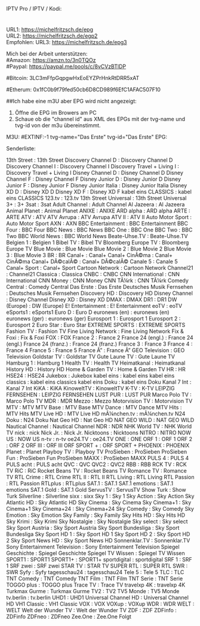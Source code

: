 IPTV Pro / IPTV / Kodi:<br>
<h1 class="code-line" data-line-start=0 data-line-end=1 ><a id="_0"></a></h1>
<p class="has-line-data" data-line-start="1" data-line-end="4">URL1: <a href="https://michelfritzsch.de/epg">https://michelfritzsch.de/epg</a><br>
URL2: <a href="https://michelfritzsch.de/egp2">https://michelfritzsch.de/egp2</a><br>
Empfohlen: URL3: <a href="https://michelfritzsch.de/epg3">https://michelfritzsch.de/epg3</a></p>
<p class="has-line-data" data-line-start="5" data-line-end="8">Mich bei der Arbeit unterstützen:<br>
#Amazon: <a href="https://amzn.to/3n0TQOz">https://amzn.to/3n0TQOz</a><br>
#Paypal: <a href="https://paypal.me/pools/c/8vCVzBTlDP">https://paypal.me/pools/c/8vCVzBTlDP</a></p>
#Bitcoin: 3LC3mFfpGqpgwHxEoEYZPrHnkRtDRR5xAT</p>
#Etherum: 0x1fC0b9f79fed50cb6D8CD989f6EfC1AFAC507F10</p>
</p>

##Ich habe eine m3U aber EPG wird nicht angezeigt:
1. Öffne die EPG im Browers am PC
2. Schaue ob die "channel id" aus XML des EPGs mit der tvg-name und tvg-id von der m3u übereinstimmt.

M3U: #EXTINF:-1 tvg-name="Das Erste" tvg-id="Das Erste"
EPG: <channel id="Das Erste">

<p class="has-line-data" data-line-start="10" data-line-end="349">Senderliste:<br>

13th Street : 13th Street
Discovery Channel D : Discovery Channel D
Discovery Channel I : Discovery Channel I
Discovery Travel + Living I : Discovery Travel + Living I
Disney Channel D : Disney Channel D
Disney Channel F : Disney Channel F
Disney Junior D : Disney Junior D
Disney Junior F : Disney Junior F
Disney Junior Italia : Disney Junior Italia
Disney XD D : Disney XD D
Disney XD F : Disney XD F
kabel eins CLASSICS : kabel eins CLASSICS
123.tv : 123.tv
13th Street Universal : 13th Street Universal
3+ : 3+
3sat : 3sat
Adult Channel : Adult Channel
Al Jazeera : Al Jazeera
Animal Planet : Animal Planet
ANIXE : ANIXE
ARD alpha : ARD alpha
ARTE : ARTE
ATV : ATV
ATV Avrupa : ATV Avrupa
ATV II : ATV II
Auto Motor Sport : Auto Motor Sport
AXN : AXN
BBC Entertainment : BBC Entertainment
BBC Four : BBC Four
BBC News : BBC News
BBC One : BBC One
BBC Two : BBC Two
BBC World News : BBC World News
Beate-Uhse.TV : Beate-Uhse.TV
Belgien 1 : Belgien 1
Bibel TV : Bibel TV
Bloomberg Europe TV : Bloomberg Europe TV
Blue Movie : Blue Movie
Blue Movie 2 : Blue Movie 2
Blue Movie 3 : Blue Movie 3
BR : BR
Canal+ : Canal+
Canal+ CinÃ©ma : Canal+ CinÃ©ma
Canal+ DÃ©calÃ© : Canal+ DÃ©calÃ©
Canale 5 : Canale 5
Canal+ Sport : Canal+ Sport
Cartoon Network : Cartoon Network
Channel21 : Channel21
Classica : Classica
CNBC : CNBC
CNN International : CNN International
CNN Money : CNN Money
CNN TÃ¼rk : CNN TÃ¼rk
Comedy Central : Comedy Central
Das Erste : Das Erste
Deutsches Musik Fernsehen : Deutsches Musik Fernsehen
Discovery HD : Discovery HD
Disney Channel : Disney Channel
Disney XD : Disney XD
DMAX : DMAX
DR1 : DR1
DW (Europe) : DW (Europe)
E! Entertainment : E! Entertainment
eoTV : eoTV
eSports1 : eSports1
Euro D : Euro D
euronews (en) : euronews (en)
euronews (ger) : euronews (ger)
Eurosport 1 : Eurosport 1
Eurosport 2 : Eurosport 2
Euro Star : Euro Star
EXTREME SPORTS : EXTREME SPORTS
Fashion TV : Fashion TV
Fine Living Network : Fine Living Network
Fix & Foxi : Fix & Foxi
FOX : FOX
France 2 : France 2
France 24 (engl.) : France 24 (engl.)
France 24 (franz.) : France 24 (franz.)
France 3 : France 3
France 4 : France 4
France 5 : France 5
France Ã” : France Ã”
GEO Television : GEO Television
Goldstar TV : Goldstar TV
Gute Laune TV : Gute Laune TV
Hamburg 1 : Hamburg 1
Health TV : Health TV
Heimatkanal : Heimatkanal
History HD : History HD
Home & Garden TV : Home & Garden TV
HR : HR
HSE24 : HSE24
Jukebox : Jukebox
kabel eins : kabel eins
kabel eins classics : kabel eins classics
kabel eins Doku : kabel eins Doku
Kanal 7 Int : Kanal 7 Int
KiKA : KiKA
KinoweltTV : KinoweltTV
K-TV : K-TV
LEIPZIG FERNSEHEN : LEIPZIG FERNSEHEN
LUST PUR : LUST PUR
Marco Polo TV : Marco Polo TV
MDR : MDR
Mezzo : Mezzo
Motorvision TV : Motorvision TV
MTV : MTV
MTV Base : MTV Base
MTV Dance : MTV Dance
MTV Hits : MTV Hits
MTV Live HD : MTV Live HD
mÃ¼nchen.tv : mÃ¼nchen.tv
N24 Doku : N24 Doku
Nat Geo HD : Nat Geo HD
NAT GEO WILD : NAT GEO WILD
Nautical Channel : Nautical Channel
NDR : NDR
NHK World TV : NHK World TV
nick : nick
Nick Jr. : Nick Jr.
Nicktoons : Nicktoons
NITRO : NITRO
NOW US : NOW US
n-tv : n-tv
oe24.TV : oe24.TV
ONE : ONE
ORF 1 : ORF 1
ORF 2 : ORF 2
ORF III : ORF III
ORF SPORT + : ORF SPORT +
PHOENIX : PHOENIX
Planet : Planet
Playboy TV : Playboy TV
ProSieben : ProSieben
ProSieben Fun : ProSieben Fun
ProSieben MAXX : ProSieben MAXX
PULS 4 : PULS 4
PULS acht : PULS acht
QVC : QVC
QVC2 : QVC2
RBB : RBB
RCK TV : RCK TV
RiC : RiC
Rocket Beans TV : Rocket Beans TV
Romance TV : Romance TV
RTL Crime : RTL Crime
RTL II : RTL II
RTL Living : RTL Living
RTL Passion : RTL Passion
RTLplus : RTLplus
SAT.1 : SAT.1
SAT.1 emotions : SAT.1 emotions
SAT.1 Gold : SAT.1 Gold
ServusTV : ServusTV
Show Turk : Show Turk
Silverline : Silverline
sixx : sixx
Sky 1 : Sky 1
Sky Action : Sky Action
Sky Atlantic HD : Sky Atlantic HD
Sky Cinema : Sky Cinema
Sky Cinema+1 : Sky Cinema+1
Sky Cinema+24 : Sky Cinema+24
Sky Comedy : Sky Comedy
Sky Emotion : Sky Emotion
Sky Family : Sky Family
Sky Hits HD : Sky Hits HD
Sky Krimi : Sky Krimi
Sky Nostalgie : Sky Nostalgie
Sky select : Sky select
Sky Sport Austria : Sky Sport Austria
Sky Sport Bundesliga : Sky Sport Bundesliga
Sky Sport HD 1 : Sky Sport HD 1
Sky Sport HD 2 : Sky Sport HD 2
Sky Sport News HD : Sky Sport News HD
Sonnenklar.TV : Sonnenklar.TV
Sony Entertainment Television : Sony Entertainment Television
Spiegel Geschichte : Spiegel Geschichte
Spiegel TV Wissen : Spiegel TV Wissen
SPORT1 : SPORT1
SPORT1+ : SPORT1+
sportdigital : sportdigital
SRF 1 : SRF 1
SRF zwei : SRF zwei
STAR TV : STAR TV
SUPER RTL : SUPER RTL
SWR : SWR
Syfy : Syfy
tagesschau24 : tagesschau24
Tele 5 : Tele 5
TLC : TLC
TNT Comedy : TNT Comedy
TNT Film : TNT Film
TNT Serie : TNT Serie
TOGGO plus : TOGGO plus
Trace TV : Trace TV
travelxp 4K : travelxp 4K
Turkmax Gurme : Turkmax Gurme
TV2 : TV2
TV5 Monde : TV5 Monde
tv.berlin : tv.berlin
UHD1 : UHD1
Universal Channel HD : Universal Channel HD
VH1 Classic : VH1 Classic
VOX : VOX
VOXup : VOXup
WDR : WDR
WELT : WELT
Welt der Wunder TV : Welt der Wunder TV
ZDF : ZDF
ZDFinfo : ZDFinfo
ZDFneo : ZDFneo
Zee.One : Zee.One
Folgt</p>
